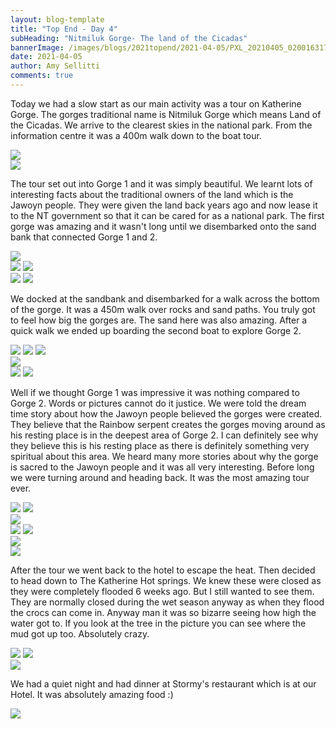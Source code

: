 ```yaml
---
layout: blog-template
title: "Top End - Day 4"
subHeading: "Nitmiluk Gorge- The land of the Cicadas"
bannerImage: /images/blogs/2021topend/2021-04-05/PXL_20210405_020016317.MP.jpg_compressed.JPEG
date: 2021-04-05
author: Amy Sellitti
comments: true
---
```


Today we had a slow start as our main activity was a tour on Katherine Gorge. The gorges traditional name is Nitmiluk Gorge which means Land of the Cicadas. We arrive to the clearest skies in the national park. From the information centre it was a 400m walk down to the boat tour. 

<div class="center-image"><img src="/images/blogs/2021topend/2021-04-05/PXL_20210405_013817511.MP.jpg_compressed.JPEG" /></div>
<div class="center-image"><img src="/images/blogs/2021topend/2021-04-05/PXL_20210405_013830832.MP.jpg_compressed.JPEG" /></div>

The tour set out into Gorge 1 and it was simply beautiful. We learnt lots of interesting facts about the traditional owners of the land which is the Jawoyn people. They were given the land back years ago and now lease it to the NT government so that it can be cared for as a national park. The first gorge was amazing and it wasn't long until we disembarked onto the sand bank that connected Gorge 1 and 2. 

<div class="center-image"><img src="/images/blogs/2021topend/2021-04-05/PXL_20210405_013844618.jpg_compressed.JPEG" /></div>
<div class="grid-2c">
  <img src="/images/blogs/2021topend/2021-04-05/PXL_20210405_014356269.jpg_compressed.JPEG"/>
  <img src="/images/blogs/2021topend/2021-04-05/PXL_20210405_014539402.MP.jpg_compressed.JPEG"/>
</div>
<div class="grid-2c">
  <img src="/images/blogs/2021topend/2021-04-05/PXL_20210405_015813779.jpg_compressed.JPEG"/>
  <img src="/images/blogs/2021topend/2021-04-05/PXL_20210405_020016317.MP.jpg_compressed.JPEG"/>
</div>

We docked at the sandbank and disembarked for a walk across the bottom of the gorge. It was a 450m walk over rocks and sand paths. You truly got to feel how big the gorges are. The sand here was also amazing. After a quick walk we ended up boarding the second boat to explore Gorge 2. 

<div class="grid-1l-2w">
  <img src="/images/blogs/2021topend/2021-04-05/PXL_20210405_020159578.jpg_compressed.JPEG"/>
  <img src="/images/blogs/2021topend/2021-04-05/PXL_20210405_020252210.jpg_compressed.JPEG"/>
  <img src="/images/blogs/2021topend/2021-04-05/PXL_20210405_020341706.jpg_compressed.JPEG"/>
</div>
<div class="center-image"><img src="/images/blogs/2021topend/2021-04-05/PXL_20210405_021016936.PANO.jpg_compressed.JPEG" /></div>
</div><div class="grid-2c">
  <img src="/images/blogs/2021topend/2021-04-05/PXL_20210405_020327972.jpg_compressed.JPEG"/>
  <img src="/images/blogs/2021topend/2021-04-05/PXL_20210405_020824106.jpg_compressed.JPEG"/>
</div>

Well if we thought Gorge 1 was impressive it was nothing compared to Gorge 2. Words or pictures cannot do it justice. We were told the dream time story about how the Jawoyn people believed the gorges were created. They believe that the Rainbow serpent creates the gorges moving around as his resting place is in the deepest area of Gorge 2. I can definitely see why they believe this is his resting place as there is definitely something very spiritual about this area. We heard many more stories about why the gorge is sacred to the Jawoyn people and it was all very interesting. Before long we were turning around and heading back. It was the most amazing tour ever.

<div class="grid-2c">
  <img src="/images/blogs/2021topend/2021-04-05/PXL_20210405_021931731.jpg_compressed.JPEG"/>
  <img src="/images/blogs/2021topend/2021-04-05/PXL_20210405_021956485.MP.jpg_compressed.JPEG"/>
</div>
<div class="center-image"><img src="/images/blogs/2021topend/2021-04-05/PXL_20210405_022036205.jpg_compressed.JPEG" /></div>
<div class="grid-2c">
  <img src="/images/blogs/2021topend/2021-04-05/PXL_20210405_021956485.MP.jpg_compressed.JPEG"/>
  <img src="/images/blogs/2021topend/2021-04-05/PXL_20210405_030306079.jpg_compressed.JPEG"/>
</div>
<div class="center-image"><img src="/images/blogs/2021topend/2021-04-05/PXL_20210405_030409172.jpg_compressed.JPEG" /></div>
<div class="center-image"><img src="/images/blogs/2021topend/2021-04-05/PXL_20210405_030535438.MP.jpg_compressed.JPEG" /></div>

After the tour we went back to the hotel to escape the heat. Then decided to head down to The Katherine Hot springs. We knew these were closed as they were completely flooded 6 weeks ago. But I still wanted to see them. They are normally closed during the wet season anyway as when they flood the crocs can come in. Anyway man it was so bizarre seeing how high the water got to. If you look at the tree in the picture you can see where the mud got up too. Absolutely crazy.
<div class="grid-2c">
  <img src="/images/blogs/2021topend/2021-04-05/PXL_20210405_063111012.jpg_compressed.JPEG"/>
  <img src="/images/blogs/2021topend/2021-04-05/PXL_20210405_063451815.MP.jpg_compressed.JPEG"/>
</div>
<div class="center-image"><img src="/images/blogs/2021topend/2021-04-05/PXL_20210405_063528370.jpg_compressed.JPEG" /></div>

We had a quiet night and had dinner at Stormy's restaurant which is at our Hotel. It was absolutely amazing food :)

<div class="center-image"><img src="/images/blogs/2021topend/2021-04-05/PXL_20210405_093149074.jpg_compressed.JPEG" /></div>
